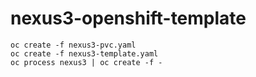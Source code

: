 # nexus3-openshift-template

```
oc create -f nexus3-pvc.yaml
oc create -f nexus3-template.yaml
oc process nexus3 | oc create -f -
